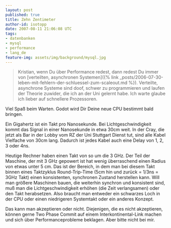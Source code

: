 ```yaml
---
layout: post
published: true
title: Zehn Zentimeter
author-id: isotopp
date: 2007-08-11 21:06:08 UTC
tags:
- datenbanken
- mysql
- performance
- lang_de
feature-img: assets/img/background/mysql.jpg
---
```

> Kristian, wenn Du über Performance redest, dann redest Du immer von
> [verteilten, asynchronen Systemen]({% link _posts/2006-07-30-leben-mit-fehlern-der-schluessel-zum-scaleout.md %}).
> Verteilte, asynchrone Systeme sind doof, schwer zu programmieren und
> laufen der Theorie zuwider, die ich an der Uni gelernt habe. Ich warte
> glaube ich lieber auf schnellere Prozessoren.

Viel Spaß beim Warten. Godot wird Dir Deine neue CPU bestimmt bald bringen.

Ein Gigahertz ist ein Takt pro Nanosekunde. Bei Lichtgeschwindigkeit kommt
das Signal in einer Nanosekunde in etwa 30cm weit. In der Cray, die jetzt
als Bar in der Lobby vom RZ der Uni Stuttgart Dienst tut, sind alle Kabel
Vielfache von 30cm lang. Dadurch ist jedes Kabel auch eine Delay von 1, 2, 3
oder 4ns.

Heutige Rechner haben einen Takt von so um die 3 GHz. Der Teil der Maschine,
der mit 3 GHz gepowert ist hat wenig überraschend einen Radius von etwas
unter 5 cm. Das ist der Bereich, in dem man bei diesem Takt binnen eines
Taktzyklus Round-Trip-Time (5cm hin und zurück = 1/3ns = 3GHz Takt) einen
konsistenten, synchronen Zustand herstellen kann. Will man größere Maschinen
bauen, die weiterhin synchron und konsistent sind, muß man die
Lichtgeschwindigkeit erhöhen (die Zeit verlangsamen) oder den Takt
herabsetzen. Also braucht man entweder ein schwarzes Loch in der CPU oder
einen niedrigeren Systemtakt oder ein anderes Konzept.

Das kann man akzeptieren oder nicht. Diejenigen, die es nicht akzeptieren,
können gerne Two Phase Commit auf einem Interkontinental-Link machen und
sich über Performanceprobleme beklagen. Aber bitte nicht bei mir.
